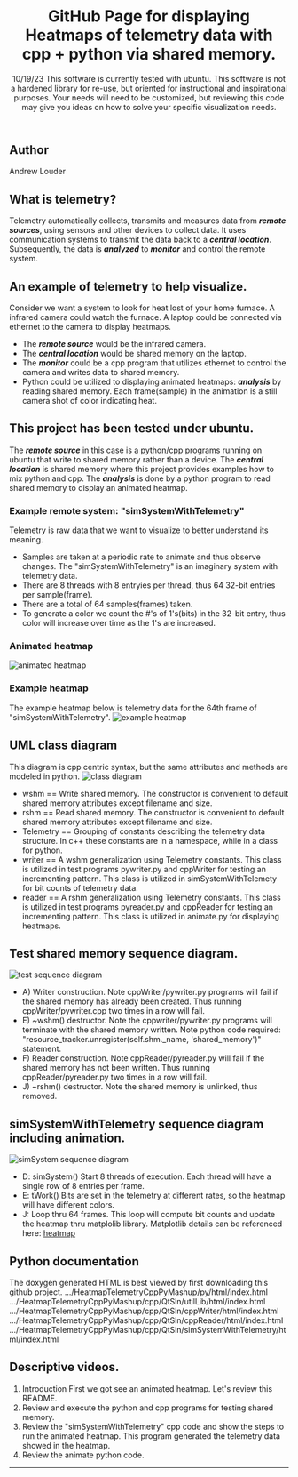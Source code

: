 <header>

<!--
  <<< Author notes
-->

# GitHub Page for displaying Heatmaps of telemetry data with cpp + python via shared memory.

10/19/23 This software is currently tested with ubuntu.
This software is not a hardened library for re-use, but oriented for instructional and
inspirational purposes.  Your needs will need to be customized, but reviewing this code
may give you ideas on how to solve your specific visualization needs.
</header>

<!--
  <<< Author notes
-->
## Author
Andrew Louder
## What is telemetry?
Telemetry automatically collects, transmits and measures data from ***remote sources***,
using sensors and other devices to collect data. 
It uses communication systems to transmit the data back to a ***central location***. 
Subsequently, the data is ***analyzed*** to ***monitor*** and control the remote system.
## An example of telemetry to help visualize.
Consider we want a system to look for heat lost of your home furnace.  A infrared camera could watch the furnace.
A laptop could be connected via ethernet to the camera to display heatmaps.
* The ***remote source*** would be the infrared camera.
* The ***central location*** would be shared memory on the laptop.
* The ***monitor*** could be a cpp program that utilizes ethernet to control the camera and writes
data to shared memory.
* Python could be utilized to displaying animated heatmaps: ***analysis*** by reading
shared memory.  Each frame(sample) in the animation is a still camera shot of color indicating heat.    
## This project has been tested under ubuntu.
The ***remote source*** in this case is a python/cpp programs running on ubuntu that write to shared memory rather than a device.
The ***central location*** is shared memory where this project provides examples how to mix python and cpp.
The ***analysis*** is done by a python program to read shared memory to display an animated heatmap.
### Example remote system: "simSystemWithTelemetry"
Telemetry is raw data that we want to visualize to better understand its meaning.
* Samples are taken at a periodic rate to animate and thus observe changes.
The "simSystemWithTelemetry" is an imaginary system with telemetry data.
* There are 8 threads with 8 entryies per thread, thus 64 32-bit entries per sample(frame).
* There are a total of 64 samples(frames) taken.
* To generate a color we count the #'s of 1's(bits) in the 32-bit entry, thus color will increase over time as the 1's are increased.
### Animated heatmap
![animated heatmap](heatmap.gif)
### Example heatmap
The example heatmap below is telemetry data for the 64th frame of "simSystemWithTelemetry".
![example heatmap](Heatmap.jpg)

## UML class diagram
This diagram is cpp centric syntax, but the same attributes and methods are modeled in python.
![class diagram](shm_class_diagram.jpg)
* wshm == Write shared memory.
The constructor is convenient to default shared memory attributes except filename and size.
* rshm == Read shared memory.
The constructor is convenient to default shared memory attributes except filename and size.
* Telemetry == Grouping of constants describing the telemetry data structure.
In c++ these constants are in a namespace, while in a class for python.
* writer == A wshm generalization using Telemetry constants.
This class is utilized in test programs pywriter.py and cppWriter for testing an incrementing pattern.
This class is utilized in simSystemWithTelemety for bit counts of telemetry data.
* reader == A rshm generalization using Telemetry constants.
This class is utilized in test programs pyreader.py and cppReader for testing an incrementing pattern.
This class is utilized in animate.py for displaying heatmaps.
## Test shared memory sequence diagram.
![test sequence diagram](test_shm_sequence_diagram.jpg)
* A) Writer construction.
    Note cppWriter/pywriter.py programs will fail if the shared memory has already been created.
	Thus running cppWriter/pywriter.cpp two times in a row will fail.
* E) ~wshm() destructor.
    Note the cppwriter/pywriter.py programs will terminate with the shared memory written.
    Note python code required: "resource_tracker.unregister(self.shm._name, 'shared_memory')" statement.	
* F) Reader construction.
    Note cppReader/pyreader.py will fail if the shared memory has not been written.
	Thus running cppReader/pyreader.py two times in a row will fail.
* J) ~rshm() destructor.
    Note the shared memory is unlinked, thus removed.
## simSystemWithTelemetry sequence diagram including animation.
![simSystem sequence diagram](simSystem_sequence_diagram.jpg)
* D: simSystem()
   Start 8 threads of execution.  Each thread will have a single row of 8 entries per frame.
* E: tWork()
   Bits are set in the telemetry at different rates, so the heatmap will have different colors.   
* J: Loop thru 64 frames.
   This loop will compute bit counts and update the heatmap thru matplolib library.
   Matplotlib details can be referenced here: [heatmap](https://matplotlib.org/stable/gallery/images_contours_and_fields/image_annotated_heatmap.html
)
## Python documentation
The doxygen generated HTML is best viewed by first downloading this github project.
.../HeatmapTelemetryCppPyMashup/py/html/index.html
.../HeatmapTelemetryCppPyMashup/cpp/QtSln/utilLib/html/index.html
.../HeatmapTelemetryCppPyMashup/cpp/QtSln/cppWriter/html/index.html
.../HeatmapTelemetryCppPyMashup/cpp/QtSln/cppReader/html/index.html
.../HeatmapTelemetryCppPyMashup/cpp/QtSln/simSystemWithTelemetry/html/index.html
## Descriptive videos.
1) Introduction 
   First we got see an animated heatmap.
   Let's review this README.
2) Review and execute the python and cpp programs for testing shared memory.
3) Review the "simSystemWithTelemetry" cpp code and show the steps to run the animated heatmap.
This program generated the telemetry data showed in the heatmap.
4) Review the animate python code.


<footer>

<!--
  <<< Author notes: Footer >>>
-->

---


</footer>
